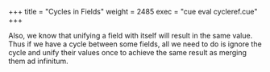 +++
title = "Cycles in Fields"
weight = 2485
exec = "cue eval cycleref.cue"
+++

Also, we know that unifying a field with itself will result in the same value.
Thus if we have a cycle between some fields, all we need to do is ignore
the cycle and unify their values once to achieve the same result as
merging them ad infinitum.

